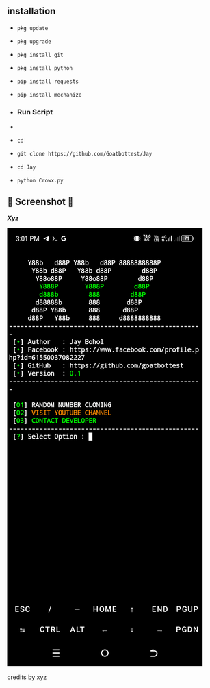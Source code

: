 ## <b>installation</b>

- `pkg update`
- `pkg upgrade`
- `pkg install git`
- `pkg install python`
- `pip install requests`
- `pip install mechanize`

- ### Run Script
- 
- `cd`
- `git clone https://github.com/Goatbottest/Jay `
- `cd Jay`
- `python Crowx.py`

## 📸 Screenshot 📸

 ___Xyz___</br>

![Screenshot_20240128-150122.png](https://github.com/Goatbottest/Jay/blob/main/Screenshot_20240128-150122.png)

credits by xyz
